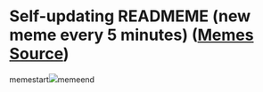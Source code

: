 # Self-updating READMEME (new meme every 5 minutes) ([Memes Source](https://bramses.notion.site/a49c1e962b7646879176ac3b327b6533?v=4d1eda54b170483cb03a40f257231764))

memestart![](https://www.notion.so/image/https%3A%2F%2Fs3-us-west-2.amazonaws.com%2Fsecure.notion-static.com%2F5b0c2414-087b-4add-be1c-645cc667be8f%2FFDD67968-DB02-42F9-9BF8-7F0D8E8C9D49.jpeg?table=block&id=2235ac83-b0f3-420c-b70c-9d1e1e3d92e3&cache=v2)memeend
